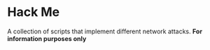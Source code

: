 # Hack Me

A collection of scripts that implement different network attacks. **For information purposes only**
